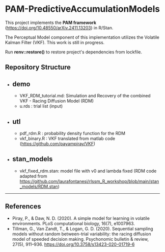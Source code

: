 # PAM-PredictiveAccumulationModels

This project implements the **PAM framework** (https://doi.org/10.48550/arXiv.2411.13203) in R/Stan. 

The Perceptual Model component of this implementation utilizes the Volatile Kalman Filter (VKF). 
This work is still in progress. 

Run **renv::restore()** to restore project's dependencies from lockfile.

## Repository Structure
* ## demo
  - VKF_RDM_tutorial.md: Simulation and Recovery of the combined VKF - Racing Diffusion Model (RDM)
  - u.rds : trial list (input)
* ## utl
  - pdf_rdm.R : probability density function for the RDM
  - vkf_binary.R : VKF translated from matlab code (https://github.com/payampiray/VKF)
* ## stan_models
  - vkf_fixed_rdm.stan: model file with v0 and lambda fixed (RDM code adapted from https://github.com/laurafontanesi/rlssm_R_workshop/blob/main/stan_models/RDM.stan)

-----------------------
## References
- Piray, P., & Daw, N. D. (2020). A simple model for learning in volatile environments. PLoS computational biology, 16(7), e1007963.
- Tillman, G., Van Zandt, T., & Logan, G. D. (2020). Sequential sampling models without random between-trial variability: the racing diffusion model of speeded decision making. Psychonomic bulletin & review, 27(5), 911–936. https://doi.org/10.3758/s13423-020-01719-6

